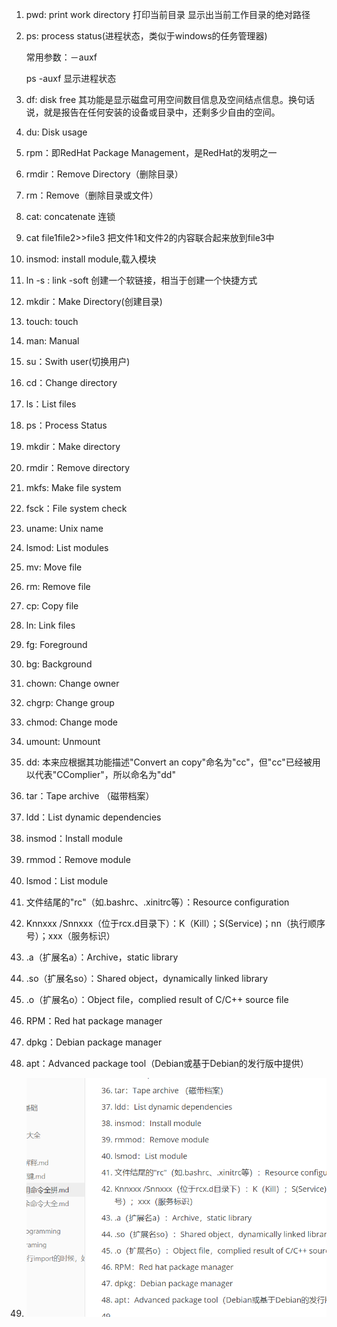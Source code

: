 1. pwd: print work directory 打印当前目录 显示出当前工作目录的绝对路径

2. ps: process status(进程状态，类似于windows的任务管理器)

   常用参数：－auxf

   ps -auxf 显示进程状态

3. df: disk free 其功能是显示磁盘可用空间数目信息及空间结点信息。换句话说，就是报告在任何安装的设备或目录中，还剩多少自由的空间。

4. du: Disk usage

5. rpm：即RedHat Package Management，是RedHat的发明之一

6. rmdir：Remove Directory（删除目录）

7. rm：Remove（删除目录或文件）

8. cat: concatenate 连锁

9. cat file1file2>>file3 把文件1和文件2的内容联合起来放到file3中

10. insmod: install module,载入模块

11. ln -s : link -soft 创建一个软链接，相当于创建一个快捷方式

12. mkdir：Make Directory(创建目录)

13. touch: touch

14. man: Manual

15. su：Swith user(切换用户)

16. cd：Change directory

17. ls：List files

18. ps：Process Status

19. mkdir：Make directory

20. rmdir：Remove directory

21. mkfs: Make file system

22. fsck：File system check

23. uname: Unix name

24. lsmod: List modules

25. mv: Move file

26. rm: Remove file

27. cp: Copy file

28. ln: Link files

29. fg: Foreground

30. bg: Background

31. chown: Change owner

32. chgrp: Change group

33. chmod: Change mode

34. umount: Unmount

35. dd: 本来应根据其功能描述"Convert an copy"命名为"cc"，但"cc"已经被用以代表"CComplier"，所以命名为"dd"

36. tar：Tape archive （磁带档案）

37. ldd：List dynamic dependencies

38. insmod：Install module

39. rmmod：Remove module

40. lsmod：List module

41. 文件结尾的"rc"（如.bashrc、.xinitrc等）：Resource configuration

42. Knnxxx /Snnxxx（位于rcx.d目录下）：K（Kill）；S(Service)；nn（执行顺序号）；xxx（服务标识）

43. .a（扩展名a）：Archive，static library

44. .so（扩展名so）：Shared object，dynamically linked library

45. .o（扩展名o）：Object file，complied result of C/C++ source file

46. RPM：Red hat package manager

47. dpkg：Debian package manager

48. apt：Advanced package tool（Debian或基于Debian的发行版中提供）

48. ![image-20211115001227394](https://raw.githubusercontent.com/Felictycf/images/main/img/image-20211115001227394.png)